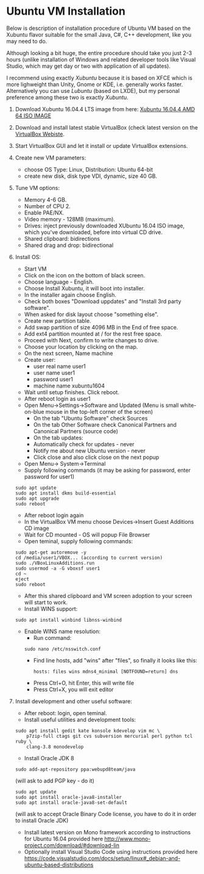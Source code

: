 # Ubuntu VM Installation

Below is description of installation procedure of Ubuntu VM based on the
Xubuntu flavor suitable for the small Java, C\#, C++ development, like you may
need to do.

Although looking a bit huge, the entire procedure should take you
just 2-3 hours (unlike installation of Windows and related developer tools like
Visual Studio, which may get day or two with application of all updates).

I recommend using exactly *Xubuntu* because it is based on XFCE which is
more lighweight than Unity, Gnome or KDE, i.e. generally works faster.
Alternatively you can use *Lubuntu* (based on LXDE), but my personal preference
among these two is exactly *Xubuntu*.

1. Download Xubuntu 16.04.4 LTS image from here: [Xubuntu 16.04.4 AMD 64 ISO IMAGE](http://mirror.us.leaseweb.net/ubuntu-cdimage/xubuntu/releases/16.04/release/xubuntu-16.04.4-desktop-amd64.iso)
2. Download and install latest stable VirtualBox (check latest version on the
   [VirtualBox Webiste](https://www.virtualbox.org).
3. Start VirtualBox GUI and let it install or update VirtualBox extensions.
4. Create new VM parameters:
    - choose OS Type: Linux, Distribution: Ubuntu 64-bit
    - create new disk, disk type VDI, dynamic, size 40 GB.
5. Tune VM options:
    - Memory 4-6 GB.
    - Number of CPU 2.
    - Enable PAE/NX.
    - Video memory - 128MB (maximum).
    - Drives: inject previously downloaded XUbuntu 16.04 ISO image, which
      you've downloaded, before into virtual CD drive.
    - Shared clipboard: bidirections
    - Shared drag and drop: bidirectional
6. Install OS:
    - Start VM
    - Click on the icon on the bottom of black screen.
    - Choose language - English.
    - Choose Install Xubuntu, it will boot into installer.
    - In the installer again choose English.
    - Check both boxes "Download uppdates" and "Install 3rd party software".
    - When asked for disk layout choose "something else".
    - Create new partition table.
    - Add swap partition of size 4096 MB in the End of free space.
    - Add ext4 partition mounted at / for the rest free space.
    - Proceed with Next, confirm to write changes to drive.
    - Choose your location by clicking on the map.
    - On the next screen, Name machine
    - Create user:
        - user real name user1
        - user name user1
        - password user1
        - machine name xubuntu1604
    - Wait until setup finishes. Click reboot.
    - After reboot login as user1
    - Open Menu-\>Settings-\>Software and Updated (Menu is small white-on-blue
    mouse in the top-left corner of the screen)
        - On the tab "Ubuntu Software" check Sources
        - On the tab Other Software check Canonical Partners and  Canonical
          Partners (source code)
        - On the tab updates:
        - Automatically check for updates - never
        - Notify me about new Ubuntu version - never
        - Click close and also click close on the next popup
    - Open Menu-\> System-\>Terminal
    - Supply following commands (it may be asking for password, enter password for
    user1)
    ```shell
    sudo apt update
    sudo apt install dkms build-essential
    sudo apt upgrade
    sudo reboot
    ```
    - After reboot login again
    - In the VirtualBox VM menu choose Devices-\>Insert Guest Additions CD image
    - Wait for CD mounted - OS will popup File Browser
    - Open teminal, supply following commands:
    ```shell
    sudo apt-get autoremove -y
    cd /media/user1/VBOX... (according to current version)
    sudo ./VBoxLinuxAdditions.run
    sudo usermod -a -G vboxsf user1
    cd ~
    eject
    sudo reboot
    ```
    - After this shared clipboard and VM screen adoption to your screen will
        start to work.
    - Install WINS support:
    ```shell
    sudo apt install winbind libnss-winbind
    ```
    - Enable WINS name resolution:
        - Run command:
        ```shell
        sudo nano /etc/nsswitch.conf
        ```
        - Find line hosts, add "wins" after "files", so finally it looks
            like this:
            ```text
            hosts: files wins mdns4_minimal [NOTFOUND=return] dns
            ```
        - Press Ctrl+O, hit Enter, this will write file
        - Press Ctrl+X, you will exit editor

7. Install development and other useful software:
    - After reboot: login, open teminal.
    - Install useful utilities and development tools:
    ```shell
    sudo apt install gedit kate konsole kdevelop vim mc \
        p7zip-full ctags git cvs subversion mercurial perl python tcl ruby \
        clang-3.8 monodevelop
    ```
    - Install Oracle JDK 8
    ```shell
    sudo add-apt-repository ppa:webupd8team/java
    ```
    (will ask to add PGP key - do it)
    ```shell
    sudo apt update
    sudo apt install oracle-java8-installer
    sudo apt install oracle-java8-set-default
    ```
    (will ask to accept Oracle Binary Code license, you have to do it in order to install Oracle JDK)
    - Install latest version on Mono framework according to instructions for Ubuntu 16.04 provided here http://www.mono-project.com/download/#download-lin
    - Optionally install Visual Studio Code using instructions provided here https://code.visualstudio.com/docs/setup/linux#_debian-and-ubuntu-based-distributions
